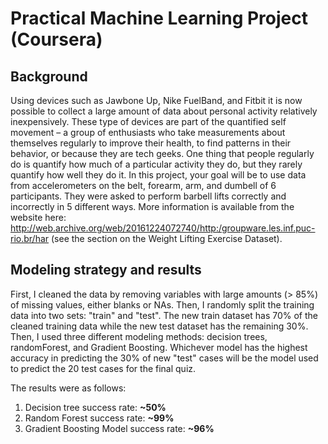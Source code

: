 # Practical Machine Learning Project (Coursera)

## Background

Using devices such as Jawbone Up, Nike FuelBand, and Fitbit it is now possible to collect a large amount of data about personal activity relatively inexpensively. These type of devices are part of the quantified self movement – a group of enthusiasts who take measurements about themselves regularly to improve their health, to find patterns in their behavior, or because they are tech geeks. One thing that people regularly do is quantify how much of a particular activity they do, but they rarely quantify how well they do it. In this project, your goal will be to use data from accelerometers on the belt, forearm, arm, and dumbell of 6 participants. They were asked to perform barbell lifts correctly and incorrectly in 5 different ways. More information is available from the website here: http://web.archive.org/web/20161224072740/http:/groupware.les.inf.puc-rio.br/har (see the section on the Weight Lifting Exercise Dataset).

## Modeling strategy and results

First, I cleaned the data by removing variables with large amounts (> 85%) of missing values, either blanks or NAs. Then, I randomly split the training data into two sets: "train" and "test". The new train dataset has 70% of the cleaned training data while the new test dataset has the remaining 30%. Then, I used three different modeling methods: decision trees, randomForest, and Gradient Boosting. Whichever model has the highest accuracy in predicting the 30% of new "test" cases will be the model used to predict the 20 test cases for the final quiz. 

The results were as follows: 

1. Decision tree success rate: **~50%**
2. Random Forest success rate: **~99%**
3. Gradient Boosting Model success rate: **~96%**

